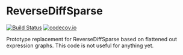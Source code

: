 # ReverseDiffSparse

[![Build Status](https://travis-ci.org/mlubin/ReverseDiffSparse.jl.svg?branch=master)](https://travis-ci.org/mlubin/ReverseDiffSparse.jl) [![codecov.io](https://codecov.io/github/mlubin/ReverseDiffSparse.jl/coverage.svg?branch=master)](https://codecov.io/github/mlubin/ReverseDiffSparse.jl?branch=master)

Prototype replacement for ReverseDiffSparse based on flattened out expression graphs. This code is not useful for anything yet.

